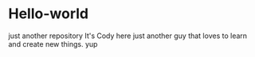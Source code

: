 # Hello-world
just another repository
It's Cody here
just another guy that loves to learn and create new things.
yup
